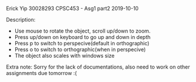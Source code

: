 
Erick Yip
30028293
CPSC453 - Asg1 part2
2019-10-10

Description:
- Use mouse to rotate the object, scroll up/down to zoom.
- Press up/down on keyboard to go up and down in depth
- Press p to switch to perspecive(default in orthographic)
- Press o to switch to orthographic(when in perspecive)
- The object also scales with windows size

Extra note:
Sorry for the lack of documentations, also need to work on other assignments due tomorrow :(